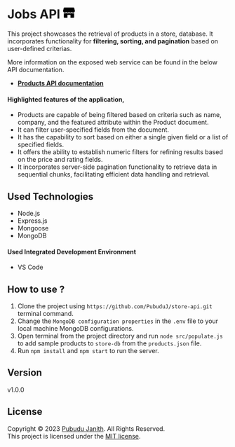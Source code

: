 # Jobs API <img src="assets/logo.png" alt="drawing" width="27px"/>

This project showcases the retrieval of products in a store, database. 
It incorporates functionality for **filtering, sorting, and pagination** based on user-defined criterias.

More information on the exposed web service can be found in the below API documentation.

- [**Products API documentation**](https://documenter.getpostman.com/view/25306703/2s9YkjBija)

#### Highlighted features of the application,
- Products are capable of being filtered based on criteria such as name, company, and the featured attribute within the Product document.
- It can filter user-specified fields from the document.
- It has the capability to sort based on either a single given field or a list of specified fields.
- It offers the ability to establish numeric filters for refining results based on the price and rating fields.
- It incorporates server-side pagination functionality to retrieve data in sequential chunks, facilitating efficient data handling and retrieval.

## Used Technologies
- Node.js
- Express.js
- Mongoose
- MongoDB

#### Used Integrated Development Environment
- VS Code

## How to use ?

1. Clone the project using `https://github.com/PubuduJ/store-api.git` terminal command.
2. Change the `MongoDB configuration properties` in the `.env` file to your local machine MongoDB configurations.
3. Open terminal from the project directory and run `node src/populate.js` to add sample products to `store-db` from the `products.json` file.
4. Run `npm install` and `npm start` to run the server.

## Version
v1.0.0

## License
Copyright &copy; 2023 [Pubudu Janith](https://www.linkedin.com/in/pubudujanith/). All Rights Reserved.<br>
This project is licensed under the [MIT license](LICENSE.txt).